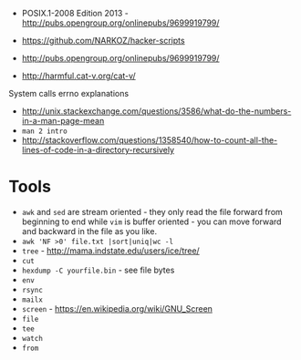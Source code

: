 - POSIX.1-2008 Edition 2013 - http://pubs.opengroup.org/onlinepubs/9699919799/

- https://github.com/NARKOZ/hacker-scripts
- http://pubs.opengroup.org/onlinepubs/9699919799/
- http://harmful.cat-v.org/cat-v/

System calls errno explanations
- http://unix.stackexchange.com/questions/3586/what-do-the-numbers-in-a-man-page-mean
- `man 2 intro`
- http://stackoverflow.com/questions/1358540/how-to-count-all-the-lines-of-code-in-a-directory-recursively

# Tools
- `awk` and `sed` are stream oriented - they only read the file forward from beginning to end while `vim` is buffer oriented - you can move forward and backward in the file as you like.
- `awk 'NF >0' file.txt |sort|uniq|wc -l`
- `tree` - http://mama.indstate.edu/users/ice/tree/
- `cut`
- `hexdump -C yourfile.bin` - see file bytes
- `env`
- `rsync`
- `mailx`
- `screen` - https://en.wikipedia.org/wiki/GNU_Screen
- `file`
- `tee`
- `watch`
- `from`


